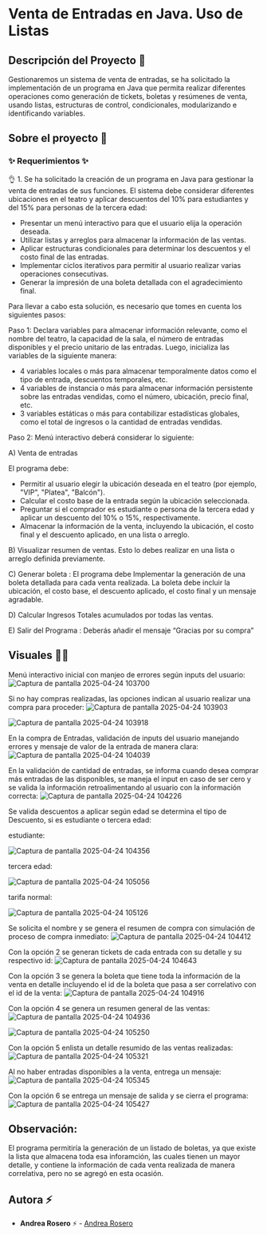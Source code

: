 # Venta de Entradas en Java. Uso de Listas

## Descripción del Proyecto :scroll:

Gestionaremos un sistema de venta de entradas, se ha solicitado la implementación de un programa en Java que permita realizar diferentes operaciones como generación de tickets, boletas y resúmenes de venta, usando listas, estructuras de control, condicionales, modularizando e identificando variables.

## Sobre el proyecto 🚀

### ✨ Requerimientos ✨

👌 1. Se ha solicitado la creación de un programa en Java para gestionar la venta de entradas de sus funciones. El sistema debe considerar diferentes ubicaciones en el teatro y aplicar descuentos del 10% para estudiantes y del 15% para personas de la tercera edad:

- Presentar un menú interactivo para que el usuario elija la operación deseada.
- Utilizar listas y arreglos para almacenar la información de las ventas.
- Aplicar estructuras condicionales para determinar los descuentos y el costo final de las entradas.
- Implementar ciclos iterativos para permitir al usuario realizar varias operaciones consecutivas.
- Generar la impresión de una boleta detallada con el agradecimiento final.


Para llevar a cabo esta solución, es necesario que tomes en cuenta los siguientes pasos:

Paso 1: Declara variables para almacenar información relevante, como el nombre del teatro, la capacidad de la sala, el número de entradas disponibles y el precio unitario de las entradas. Luego, inicializa las variables de la siguiente manera:

- 4 variables locales o más para almacenar temporalmente datos como el tipo de entrada, descuentos temporales, etc.
- 4 variables de instancia o más para almacenar información persistente sobre las entradas vendidas, como el número, ubicación, precio final, etc.
- 3 variables estáticas o más para contabilizar estadísticas globales, como el total de ingresos o la cantidad de entradas vendidas.

Paso 2: Menú interactivo deberá considerar lo siguiente:

A)	Venta de entradas

El programa debe: 

- Permitir al usuario elegir la ubicación deseada en el teatro (por ejemplo, "VIP", "Platea", "Balcón").
- Calcular el costo base de la entrada según la ubicación seleccionada.
- Preguntar si el comprador es estudiante o persona de la tercera edad y aplicar un descuento del 10% o 15%, respectivamente.
- Almacenar la información de la venta, incluyendo la ubicación, el costo final y el descuento aplicado, en una lista o arreglo.
 
B)	Visualizar resumen de ventas. Esto lo debes realizar en una lista o arreglo definida previamente. 
  
C)	Generar boleta : El programa debe Implementar la generación de una boleta detallada para cada venta realizada. La boleta debe incluir la ubicación, el costo base, el descuento aplicado, el costo final y un mensaje agradable.

D)	 Calcular Ingresos Totales acumulados por todas las ventas. 
 
E)	Salir del Programa : Deberás añadir el mensaje “Gracias por su compra”


## Visuales :mage_woman:

Menú interactivo inicial con manjeo de errores según inputs del usuario:
![Captura de pantalla 2025-04-24 103700](https://github.com/user-attachments/assets/437dec87-dd4a-4aac-bb7c-197f8c9c6d26)

Si no hay compras realizadas, las opciones indican al usuario realizar una compra para proceder:
![Captura de pantalla 2025-04-24 103903](https://github.com/user-attachments/assets/15a996b8-2640-483d-999b-91c8a2b8371b)

![Captura de pantalla 2025-04-24 103918](https://github.com/user-attachments/assets/e9d61c35-9878-4a98-a6dd-d8b5d5c2bc62)

En la compra de Entradas, validación de inputs del usuario manejando errores y mensaje de valor de la entrada de manera clara: 
![Captura de pantalla 2025-04-24 104039](https://github.com/user-attachments/assets/34d2f72e-8c50-4298-8dcf-ba7454295eab)

En la validación de cantidad de entradas, se informa cuando desea comprar más entradas de las disponibles, se maneja el input en caso de ser cero y se valida la información retroalimentando al usuario con la información correcta:
![Captura de pantalla 2025-04-24 104226](https://github.com/user-attachments/assets/215d9bff-3530-4417-a323-0bef581bdbc9)

Se valida descuentos a aplicar según edad se determina el tipo de Descuento, si es estudiante o tercera edad:

estudiante:

![Captura de pantalla 2025-04-24 104356](https://github.com/user-attachments/assets/97ec0731-6652-4186-a5e4-41884a31a952)

tercera edad:

![Captura de pantalla 2025-04-24 105056](https://github.com/user-attachments/assets/bf1b71c9-63c6-46dc-819a-9975d9defd94)

tarifa normal:

![Captura de pantalla 2025-04-24 105126](https://github.com/user-attachments/assets/2e3d9e3f-2e63-43fc-8107-2a644f64a1fd)


Se solicita el nombre y se genera el resumen de compra con simulación de proceso de compra inmediato:
![Captura de pantalla 2025-04-24 104412](https://github.com/user-attachments/assets/bcf88164-87a7-4510-b172-c4e729e3a90e)

Con la opción 2 se generan tickets de cada entrada con su detalle y su respectivo id:
![Captura de pantalla 2025-04-24 104643](https://github.com/user-attachments/assets/1ec2a1e5-787d-489a-8a8f-d38ca60cfe51)

Con la opción 3 se genera la boleta que tiene toda la información de la venta en detalle incluyendo el id de la boleta que pasa a ser correlativo con el id de la venta:
![Captura de pantalla 2025-04-24 104916](https://github.com/user-attachments/assets/7fe8b4fb-0c13-44ae-a8de-5e3a90188880)

Con la opción 4 se genera un resumen general de las ventas:
![Captura de pantalla 2025-04-24 104936](https://github.com/user-attachments/assets/8e572d80-3eef-4cc4-bc43-b7428975cc63)

![Captura de pantalla 2025-04-24 105250](https://github.com/user-attachments/assets/cff5d22b-79a0-4a81-902e-f3b5d8e42edb)


Con la opción 5 enlista un detalle resumido de las ventas realizadas:
![Captura de pantalla 2025-04-24 105321](https://github.com/user-attachments/assets/1b253cc1-77f6-4076-ba55-ec9b0bf63e55)

Al no haber entradas disponibles a la venta, entrega un mensaje: 
![Captura de pantalla 2025-04-24 105345](https://github.com/user-attachments/assets/9944318b-7c95-4efc-b9e3-cdf63fab3fc6)

Con la opción 6 se entrega un mensaje de salida y se cierra el programa:
![Captura de pantalla 2025-04-24 105427](https://github.com/user-attachments/assets/e8cfaac8-ee7c-4653-9b9d-64f79a26c742)


## Observación:
El programa permitiría la generación de un listado de boletas, ya que existe la lista que almacena toda esa inforamción, las cuales tienen un mayor detalle, y contiene la información de cada venta realizada de manera correlativa, pero no se agregó en esta ocasión. 





## Autora ⚡ 

- **Andrea Rosero** ⚡  - [Andrea Rosero](https://github.com/andreaendigital)
